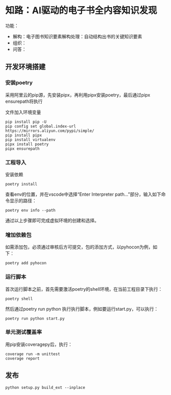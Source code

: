 # 知路：AI驱动的电子书全内容知识发现

功能：

- 解构：电子图书知识要素解构处理：自动结构出书的关键知识要素
- 组织：
- 问答：

## 开发环境搭建

### 安装poetry

采用阿里云的pip源，先安装pipx，再利用pipx安装poetry，最后通过pipx ensurepath将执行

文件加入环境变量

```shell
pip install pip -U
pip config set global.index-url https://mirrors.aliyun.com/pypi/simple/
pip install pipx
pip install virtualenv
pipx install poetry
pipx ensurepath
```

### 工程导入

安装依赖

```shell
poetry install
```

查看env的位置，并在vscode中选择“Enter Interpreter path...”部分，输入如下命令显示的路径：

```shell
poetry env info --path
```

通过以上步骤即可完成虚拟环境的创建和选择。

### 增加依赖包

如需添加包，必须通过审核后方可提交，包的添加方式，以pyhocon为例，如下：

```shell
poetry add pyhocon
```

### 运行脚本

首次运行脚本之前，首先需要激活poetry的shell环境，在当前工程目录下执行：

```shell
poetry shell
```

然后通过poetry run python 执行执行脚本，例如要运行start.py，可以执行：

```shell
poetry run python start.py
```

### 单元测试覆盖率

用pip安装coveragepy后，执行：

```shell
coverage run -m unittest
coverage report
```

## 发布

```shell
python setup.py build_ext --inplace
```
